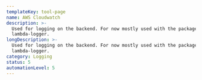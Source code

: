 ```yaml
---
templateKey: tool-page
name: AWS Cloudwatch
description: >-
  Used for logging on the backend. For now mostly used with the package
  lambda-logger.
longDescription: >-
  Used for logging on the backend. For now mostly used with the package
  lambda-logger.
category: Logging
status: 5
automationLevel: 5
---
```


